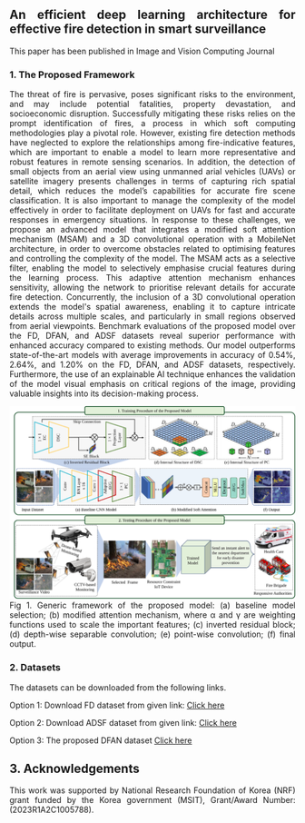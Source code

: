 <div align="justify">

## An efficient deep learning architecture for effective fire detection in smart surveillance

This paper has been published in Image and Vision Computing Journal

### 1. The Proposed Framework
The threat of fire is pervasive, poses significant risks to the environment, and may include potential fatalities, property devastation, and socioeconomic disruption. Successfully mitigating these risks relies on the prompt identification of fires, a process in which soft computing methodologies play a pivotal role. However, existing fire detection methods have neglected to explore the relationships among fire-indicative features, which are important to enable a model to learn more representative and robust features in remote sensing scenarios. In addition, the detection of small objects from an aerial view using unmanned arial vehicles (UAVs) or satellite imagery presents challenges in terms of capturing rich spatial detail, which reduces the model’s capabilities for accurate fire scene classification. It is also important to manage the complexity of the model effectively in order to facilitate deployment on UAVs for fast and accurate responses in emergency situations.  In response to these challenges, we propose an advanced model that integrates a modified soft attention mechanism (MSAM) and a 3D convolutional operation with a MobileNet architecture, in order to overcome obstacles related to optimising features and controlling the complexity of the model. The MSAM acts as a selective filter, enabling the model to selectively emphasise crucial features during the learning process. This adaptive attention mechanism enhances sensitivity, allowing the network to prioritise relevant details for accurate fire detection. Concurrently, the inclusion of a 3D convolutional operation extends the model's spatial awareness, enabling it to capture intricate details across multiple scales, and particularly in small regions observed from aerial viewpoints. Benchmark evaluations of the proposed model over the FD, DFAN, and ADSF datasets reveal superior performance with enhanced accuracy compared to existing methods. Our model outperforms state-of-the-art models with average improvements in accuracy of 0.54%, 2.64%, and 1.20% on the FD, DFAN, and ADSF datasets, respectively. Furthermore, the use of an explainable AI technique enhances the validation of the model visual emphasis on critical regions of the image, providing valuable insights into its decision-making process.

![](Materials/Framework.svg)
Fig 1. Generic framework of the proposed model: (a) baseline model selection; (b) modified attention mechanism, where α and γ are weighting functions used to scale the important features; (c) inverted residual block; (d) depth-wise separable convolution; (e) point-wise convolution; (f) final output.

### 2. Datasets
The datasets can be downloaded from the following links.

Option 1: Download FD dataset from given link: [Click here](https://ieeexplore.ieee.org/abstract/document/9171455)

Option 2: Download ADSF dataset from given link: [Click here](https://www.sciencedirect.com/science/article/pii/S0924271623002940) 

Option 3: The proposed DFAN dataset [Click here](https://scholar.google.com/citations?view_op=view_citation&hl=en&user=a98oUrsAAAAJ&sortby=pubdate&citation_for_view=a98oUrsAAAAJ:_Qo2XoVZTnwC)


## 3. Acknowledgements
This work was supported by National Research Foundation of Korea (NRF) grant funded by the Korea government (MSIT), Grant/Award Number:(2023R1A2C1005788).
